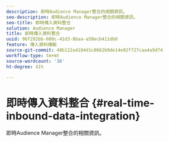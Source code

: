 ```yaml
---
description: 即時Audience Manager整合的相關資訊。
seo-description: 即時Audience Manager整合的相關資訊。
seo-title: 即時傳入資料整合
solution: Audience Manager
title: 即時傳入資料整合
uuid: 96f292bb-608c-41d3-8baa-a58ecb411db0
feature: 傳入資料傳輸
source-git-commit: 48b122a4184d1c0662b9de14e92f727caa4a9d74
workflow-type: tm+mt
source-wordcount: '36'
ht-degree: 41%

---
```



# 即時傳入資料整合 {#real-time-inbound-data-integration}

即時Audience Manager整合的相關資訊。

<!-- c_rt_data_int.xml -->